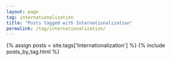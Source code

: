 ```yaml
---
layout: page
tag: internationalization
title: "Posts tagged with Internationalization"
permalink: /tag/internationalization/
---
```


{% assign posts = site.tags['Internationalization'] %}
{% include posts_by_tag.html %}
